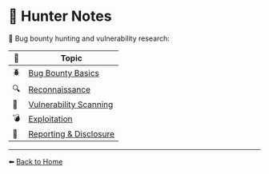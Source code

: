 # 🎯 Hunter Notes

🎯 Bug bounty hunting and vulnerability research:

| 🧩 | Topic |
|----|--------|
| 🪲 | [Bug Bounty Basics](BugBountyBasics.md) |
| 🔍 | [Reconnaissance](Recon.md) |
| 🧰 | [Vulnerability Scanning](VulnerabilityScanning.md) |
| 💣 | [Exploitation](Exploitation.md) |
| 📝 | [Reporting & Disclosure](Reporting.md) |

---

⬅️ [Back to Home](/README.md)
